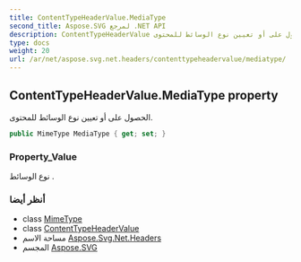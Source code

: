 ```yaml
---
title: ContentTypeHeaderValue.MediaType
second_title: Aspose.SVG لمرجع .NET API
description: ContentTypeHeaderValue ملكية. الحصول على أو تعيين نوع الوسائط للمحتوى.
type: docs
weight: 20
url: /ar/net/aspose.svg.net.headers/contenttypeheadervalue/mediatype/
---
```

## ContentTypeHeaderValue.MediaType property

الحصول على أو تعيين نوع الوسائط للمحتوى.

```csharp
public MimeType MediaType { get; set; }
```

### Property_Value

نوع الوسائط .

### أنظر أيضا

* class [MimeType](../../../aspose.svg/mimetype/)
* class [ContentTypeHeaderValue](../)
* مساحة الاسم [Aspose.Svg.Net.Headers](../../contenttypeheadervalue/)
* المجسم [Aspose.SVG](../../../)


